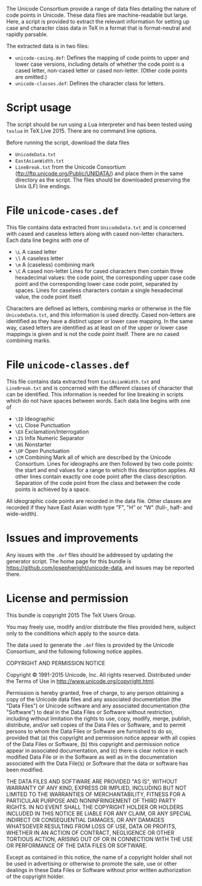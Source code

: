 The Unicode Consortium provide a range of data files detailing
the nature of code points in Unicode. These data files are
machine-readable but large. Here, a script is provided to
extract the relevant information for setting up case and
character class data in TeX in a format that is format-neutral
and rapidly parsable.

The extracted data is in two files:
- `unicode-casing.def`: Defines the mapping of code points to
  upper and lower case versions, including details of whether
  the code point is a cased letter, non-cased letter or cased
  non-letter. (Other code points are omitted.)
- `unicode-classes.def`: Defines the character class for
  letters.

Script usage
============

The script should be run using a Lua interpreter and has been
tested using `texlua` in TeX Live 2015. There are no command
line options.

Before running the script, download the data files
 - `UnicodeData.txt`
 - `EastAsianWidth.txt`
 - `LineBreak.txt`
from the Unicode Consortium
(ftp://ftp.unicode.org/Public/UNIDATA/) and place them in the
same directory as the script. The files should be downloaded
preserving the Unix (LF) line endings.

File `unicode-cases.def`
========================

This file contains data extracted from `UnicodeData.txt` and is
concerned with cased and caseless letters along with cased
non-letter characters. Each data line begins with one of
 - `\L` A cased letter
 - `\l` A caseless letter
 - `\m` A (caseless) combining mark
 - `\C` A cased non-letter
Lines for cased characters then contain three hexadecimal
values: the code point, the corresponding upper case code point
and the corresponding lower case code point, separated by
spaces. Lines for caseless characters contain a single
hexadecimal value, the code point itself.

Characters are defined as letters, combining marks or otherwise
in the file `UnicodeData.txt`, and this information is used
directly. Cased non-letters are identified as they have a
distinct upper or lower case mapping. In the same way, cased
letters are identified as at least on of the upper or lower case
mappings is given and is not the code point itself. There are no
cased combining marks.

File `unicode-classes.def`
==========================

This file contains data extracted from `EastAsianWidth.txt` and
`LineBreak.txt` and is concerned with the different classes of
character that can be identified. This information is needed for
line breaking in scripts which do not have spaces between words.
Each data line begins with one of
 - `\ID` Ideographic
 - `\CL` Close Punctuation
 - `\EX` Exclamation/Interrogation
 - `\IS` Infix Numeric Separator
 - `\NS` Nonstarter
 - `\OP` Open Punctuation
 - `\CM` Combining Mark
all of which are described by the Unicode Consortium. Lines for
ideographs are then followed by two code points: the start and
end values for a range to which this description applies. All
other lines contain exactly one code point after the class
description. Separation of the code point from the class and between
the code points is achieved by a space.

All ideographic code points are recorded in the data file. Other
classes are recorded if they have East Asian width type "F", "H"
or "W" (full-, half- and wide-width).

Issues and improvements
=======================

Any issues with the `.def` files should be addressed by updating
the generator script. The home page for this bundle is
https://github.com/josephwright/unicode-data, and issues may be
reported there.

License and permission
======================

This bundle is copyright 2015 The TeX Users Group.

You may freely use, modify and/or distribute the files provided
here, subject only to the conditions which apply to the source
data.

The data used to generate the `.def` files is provided by the
Unicode Consortium, and the following following notice applies.

COPYRIGHT AND PERMISSION NOTICE

Copyright © 1991-2015 Unicode, Inc. All rights reserved.
Distributed under the Terms of Use in 
http://www.unicode.org/copyright.html.

Permission is hereby granted, free of charge, to any person
obtaining a copy of the Unicode data files and any associated
documentation (the "Data Files") or Unicode software and any
associated documentation (the "Software") to deal in the Data
Files or Software without restriction, including without
limitation the rights to use, copy, modify, merge, publish,
distribute, and/or sell copies of the Data Files or Software,
and to permit persons to whom the Data Files or Software are
furnished to do so, provided that
(a) this copyright and permission notice appear with all copies
of the Data Files or Software,
(b) this copyright and permission notice appear in associated
documentation, and
(c) there is clear notice in each modified Data File or in the
Software as well as in the documentation associated with the
Data File(s) or Software that the data or software has been
modified.

THE DATA FILES AND SOFTWARE ARE PROVIDED "AS IS", WITHOUT
WARRANTY OF ANY KIND, EXPRESS OR IMPLIED, INCLUDING BUT NOT
LIMITED TO THE WARRANTIES OF MERCHANTABILITY, FITNESS FOR A
PARTICULAR PURPOSE AND NONINFRINGEMENT OF THIRD PARTY RIGHTS. IN
NO EVENT SHALL THE COPYRIGHT HOLDER OR HOLDERS INCLUDED IN THIS
NOTICE BE LIABLE FOR ANY CLAIM, OR ANY SPECIAL INDIRECT OR
CONSEQUENTIAL DAMAGES, OR ANY DAMAGES WHATSOEVER RESULTING FROM
LOSS OF USE, DATA OR PROFITS, WHETHER IN AN ACTION OF CONTRACT,
NEGLIGENCE OR OTHER TORTIOUS ACTION, ARISING OUT OF OR IN
CONNECTION WITH THE USE OR PERFORMANCE OF THE DATA FILES OR
SOFTWARE.

Except as contained in this notice, the name of a copyright
holder shall not be used in advertising or otherwise to promote
the sale, use or other dealings in these Data Files or Software
without prior written authorization of the copyright holder.
